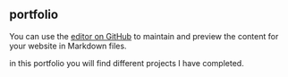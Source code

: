 ## portfolio

You can use the [editor on GitHub](https://github.com/laurenrush/laurenrush.github.io/edit/master/README.md) to maintain and preview the content for your website in Markdown files.

in this portfolio you will find different projects I have completed.


